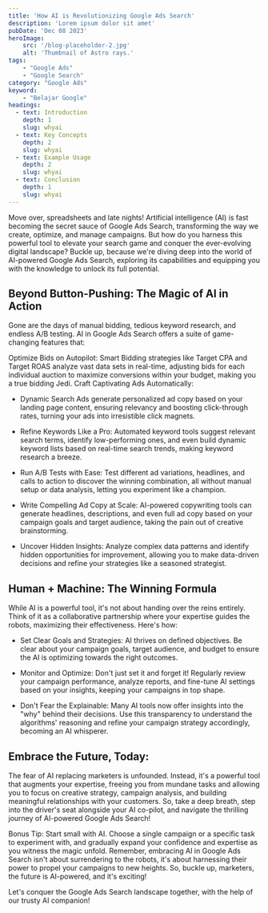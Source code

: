 ```yaml
---
title: 'How AI is Revolutionizing Google Ads Search'
description: 'Lorem ipsum dolor sit amet'
pubDate: 'Dec 08 2023'
heroImage: 
    src: '/blog-placeholder-2.jpg'
    alt: 'Thumbnail of Astro rays.'
tags: 
    - "Google Ads"
    - "Google Search"
category: "Google Ads"
keyword: 
    - "Belajar Google"
headings:
  - text: Introduction
    depth: 1
    slug: whyai
  - text: Key Concepts
    depth: 2
    slug: whyai
  - text: Example Usage
    depth: 2
    slug: whyai
  - text: Conclusion
    depth: 1
    slug: whyai
---
```

Move over, spreadsheets and late nights! Artificial intelligence (AI) is fast becoming the secret sauce of Google Ads Search, transforming the way we create, optimize, and manage campaigns. But how do you harness this powerful tool to elevate your search game and conquer the ever-evolving digital landscape? Buckle up, because we're diving deep into the world of AI-powered Google Ads Search, exploring its capabilities and equipping you with the knowledge to unlock its full potential.

## Beyond Button-Pushing: The Magic of AI in Action

Gone are the days of manual bidding, tedious keyword research, and endless A/B testing. AI in Google Ads Search offers a suite of game-changing features that:

Optimize Bids on Autopilot: Smart Bidding strategies like Target CPA and Target ROAS analyze vast data sets in real-time, adjusting bids for each individual auction to maximize conversions within your budget, making you a true bidding Jedi.
Craft Captivating Ads Automatically:

* Dynamic Search Ads generate personalized ad copy based on your landing page content, ensuring relevancy and boosting click-through rates, turning your ads into irresistible click magnets.

* Refine Keywords Like a Pro: Automated keyword tools suggest relevant search terms, identify low-performing ones, and even build dynamic keyword lists based on real-time search trends, making keyword research a breeze.
* Run A/B Tests with Ease: Test different ad variations, headlines, and calls to action to discover the winning combination, all without manual setup or data analysis, letting you experiment like a champion.
* Write Compelling Ad Copy at Scale: AI-powered copywriting tools can generate headlines, descriptions, and even full ad copy based on your campaign goals and target audience, taking the pain out of creative brainstorming.
* Uncover Hidden Insights: Analyze complex data patterns and identify hidden opportunities for improvement, allowing you to make data-driven decisions and refine your strategies like a seasoned strategist.

## Human + Machine: The Winning Formula

While AI is a powerful tool, it's not about handing over the reins entirely. Think of it as a collaborative partnership where your expertise guides the robots, maximizing their effectiveness. Here's how:

* Set Clear Goals and Strategies: AI thrives on defined objectives. Be clear about your campaign goals, target audience, and budget to ensure the AI is optimizing towards the right outcomes.

* Monitor and Optimize: Don't just set it and forget it! Regularly review your campaign performance, analyze reports, and fine-tune AI settings based on your insights, keeping your campaigns in top shape.

* Don't Fear the Explainable: Many AI tools now offer insights into the "why" behind their decisions. Use this transparency to understand the algorithms' reasoning and refine your campaign strategy accordingly, becoming an AI whisperer.

## Embrace the Future, Today:

The fear of AI replacing marketers is unfounded. Instead, it's a powerful tool that augments your expertise, freeing you from mundane tasks and allowing you to focus on creative strategy, campaign analysis, and building meaningful relationships with your customers. So, take a deep breath, step into the driver's seat alongside your AI co-pilot, and navigate the thrilling journey of AI-powered Google Ads Search!

Bonus Tip: Start small with AI. Choose a single campaign or a specific task to experiment with, and gradually expand your confidence and expertise as you witness the magic unfold.
Remember, embracing AI in Google Ads Search isn't about surrendering to the robots, it's about harnessing their power to propel your campaigns to new heights. So, buckle up, marketers, the future is AI-powered, and it's exciting!

Let's conquer the Google Ads Search landscape together, with the help of our trusty AI companion!



